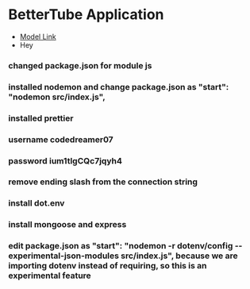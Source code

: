 # BetterTube Application

- [Model Link](https://app.eraser.io/workspace/YtPqZ1VogxGy1jzIDkzj)
- Hey

### changed package.json for module js

### installed nodemon and change package.json as "start": "nodemon src/index.js",

### installed prettier

### username codedreamer07
### password ium1tlgCQc7jqyh4

### remove ending slash from the connection string

### install dot.env
### install mongoose and express

### edit package.json as "start": "nodemon -r dotenv/config --experimental-json-modules src/index.js", because we are importing dotenv instead of requiring, so this is an experimental feature
